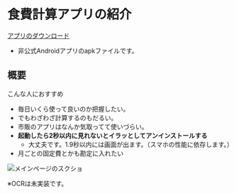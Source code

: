 # 食費計算アプリの紹介

[アプリのダウンロード](http://ichir0roie.com/myAndroidApps/mntlyMnyIchir0roie202102.apk)

+ 非公式Androidアプリのapkファイルです。

## 概要

こんな人におすすめ

+ 毎日いくら使って良いのか把握したい。
+ でもわざわざ計算するのもだるい。
+ 市販のアプリはなんか気取ってて使いづらい。
+ **起動したら2秒以内に見れないとイラッとしてアンインストールする**
  + 大丈夫です。1.9秒以内には画面が出ます。（スマホの性能に依存します。）
+ 月ごとの固定費とかも勘定に入れたい

![メインページのスクショ](http://ichir0roie.com/myImages/introduction/mainPage.png)

※OCRは未実装です。
